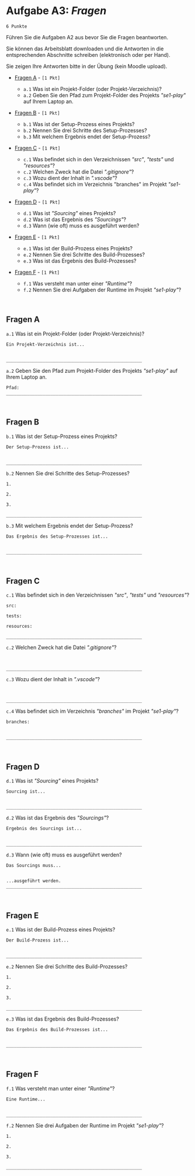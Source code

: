 # Aufgabe A3: *Fragen*
`6 Punkte`

<!-- [*"se1-play"*](https://github.com/sgra64/se1-play) -->
Führen Sie die Aufgaben A2 aus bevor Sie die Fragen beantworten.

Sie können das Arbeitsblatt downloaden und die Antworten in die
entsprechenden Abschnitte schreiben (elektronisch oder per Hand).

Sie zeigen Ihre Antworten bitte in der Übung (kein Moodle upload).

- [Fragen A](#fragen-a) - `[1 Pkt]`
  - `a.1` Was ist ein Projekt-Folder (oder Projekt-Verzeichnis)?
  - `a.2` Geben Sie den Pfad zum Projekt-Folder des Projekts *"se1-play"* auf Ihrem Laptop an.

- [Fragen B](#fragen-b) - `[1 Pkt]`
  - `b.1` Was ist der Setup-Prozess eines Projekts?
  - `b.2` Nennen Sie drei Schritte des Setup-Prozesses?
  - `b.3` Mit welchem Ergebnis endet der Setup-Prozess?

- [Fragen C](#fragen-c) - `[1 Pkt]`
  - `c.1` Was befindet sich in den Verzeichnissen *"src"*, *"tests"* und *"resources"*?
  - `c.2` Welchen Zweck hat die Datei *".gitignore"*?
  - `c.3` Wozu dient der Inhalt in *".vscode"*?
  - `c.4` Was befindet sich im Verzeichnis "branches" im Projekt *"se1-play"*?

- [Fragen D](#fragen-d) - `[1 Pkt]`
  - `d.1` Was ist *"Sourcing"* eines Projekts?
  - `d.2` Was ist das Ergebnis des *"Sourcings"*?
  - `d.3` Wann (wie oft) muss es ausgeführt werden?

- [Fragen E](#fragen-e) - `[1 Pkt]`
  - `e.1` Was ist der Build-Prozess eines Projekts?
  - `e.2` Nennen Sie drei Schritte des Build-Prozesses?
  - `e.3` Was ist das Ergebnis des Build-Prozesses?

- [Fragen F](#fragen-f) - `[1 Pkt]`
  - `f.1` Was versteht man unter einer *"Runtime"*?
  - `f.2` Nennen Sie drei Aufgaben der Runtime im Projekt *"se1-play"*?


&nbsp;

## Fragen A

`a.1` Was ist ein Projekt-Folder (oder Projekt-Verzeichnis)?
```
Ein Projekt-Verzeichnis ist...


____________________________________________________
```

`a.2` Geben Sie den Pfad zum Projekt-Folder des Projekts *"se1-play"* auf Ihrem Laptop an.
```
Pfad:
____________________________________________________
```


&nbsp;

## Fragen B

`b.1` Was ist der Setup-Prozess eines Projekts?
```
Der Setup-Prozess ist...


____________________________________________________
```

`b.2` Nennen Sie drei Schritte des Setup-Prozesses?
```
1.

2.

3.

____________________________________________________
```

`b.3` Mit welchem Ergebnis endet der Setup-Prozess?
```
Das Ergebnis des Setup-Prozesses ist...


____________________________________________________
```


&nbsp;

## Fragen C

`c.1` Was befindet sich in den Verzeichnissen *"src"*, *"tests"* und *"resources"*?
```
src:

tests:

resources:

____________________________________________________
```

`c.2` Welchen Zweck hat die Datei *".gitignore"*?
```


____________________________________________________
```

`c.3` Wozu dient der Inhalt in *".vscode"*?
```


____________________________________________________
```

`c.4` Was befindet sich im Verzeichnis *"branches"* im Projekt *"se1-play"*?
```
branches:


____________________________________________________
```


&nbsp;

## Fragen D

`d.1` Was ist *"Sourcing"* eines Projekts?
```
Sourcing ist...


____________________________________________________
```

`d.2` Was ist das Ergebnis des *"Sourcings"*?
```
Ergebnis des Sourcings ist...


____________________________________________________
```

`d.3` Wann (wie oft) muss es ausgeführt werden?
```
Das Sourcings muss...


...ausgeführt werden.
____________________________________________________
```


&nbsp;

## Fragen E

`e.1` Was ist der Build-Prozess eines Projekts?
```
Der Build-Prozess ist...


____________________________________________________
```

`e.2` Nennen Sie drei Schritte des Build-Prozesses?
```
1.

2.

3.

____________________________________________________
```

`e.3` Was ist das Ergebnis des Build-Prozesses?
```
Das Ergebnis des Build-Prozesses ist...


____________________________________________________
```


&nbsp;

## Fragen F

`f.1` Was versteht man unter einer *"Runtime"*?
```
Eine Runtime...


____________________________________________________
```

`f.2` Nennen Sie drei Aufgaben der Runtime im Projekt *"se1-play"*?
```
1.

2.

3.

____________________________________________________
```

